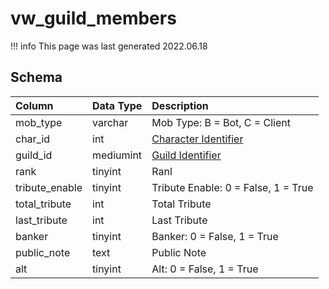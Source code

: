 # vw_guild_members

!!! info
	This page was last generated 2022.06.18

## Schema

| Column | Data Type | Description |
| :--- | :--- | :--- |
| mob_type | varchar | Mob Type: B = Bot, C = Client |
| char_id | int | [Character Identifier](../../schema/characters/character_data.md) |
| guild_id | mediumint | [Guild Identifier](../../schema/guilds/guilds.md) |
| rank | tinyint | Ranl |
| tribute_enable | tinyint | Tribute Enable: 0 = False, 1 = True |
| total_tribute | int | Total Tribute |
| last_tribute | int | Last Tribute |
| banker | tinyint | Banker: 0 = False, 1 = True |
| public_note | text | Public Note |
| alt | tinyint | Alt: 0 = False, 1 = True |

